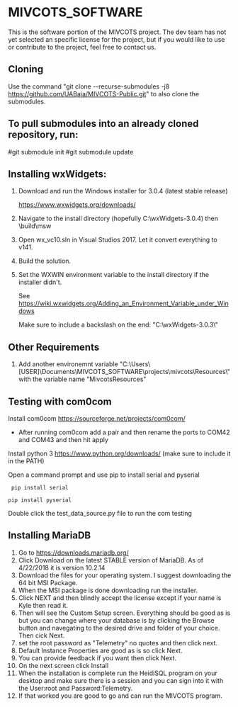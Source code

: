 # MIVCOTS_SOFTWARE
This is the software portion of the MIVCOTS project.
The dev team has not yet selected an specific license for the project, but if you would like to use or contribute to the project, feel free to contact us.

## Cloning
Use the command "git clone --recurse-submodules -j8 https://github.com/UABaja/MIVCOTS-Public.git" to also clone the submodules.

## To pull submodules into an already cloned repository, run:
#git submodule init
#git submodule update

## Installing wxWidgets:
1. Download and run the Windows installer for 3.0.4 (latest stable release)

   https://www.wxwidgets.org/downloads/
   
2. Navigate to the install directory (hopefully C:\wxWidgets-3.0.4) then \build\msw
3. Open wx_vc10.sln in Visual Studios 2017. Let it convert everything to v141.
4. Build the solution.
5. Set the WXWIN environment variable to the install directory if the installer didn't. 
   
   See https://wiki.wxwidgets.org/Adding_an_Environment_Variable_under_Windows
   
   Make sure to include a backslash on the end: "C:\wxWidgets-3.0.3\\"

## Other Requirements
1. Add another environemnt variable "C:\Users\\[USER]\Documents\MIVCOTS_SOFTWARE\projects\mivcots\Resources\\" with the variable name "MivcotsResources"
## Testing with com0com

Install com0com https://sourceforge.net/projects/com0com/

* After running com0com add a pair and then rename the ports to COM42 and COM43 and then hit apply

Install python 3 https://www.python.org/downloads/ (make sure to include it in the PATH)

Open a command prompt and use pip to install serial and pyserial

``` pip install serial```

```pip install pyserial```

Double click the test_data_source.py file to run the com testing

## Installing MariaDB

1. Go to https://downloads.mariadb.org/
2. Click Download on the latest STABLE version of MariaDB. As of 4/22/2018 it is version 10.2.14
3. Download the files for your operating system. I suggest downloading the 64 bit MSI Package.
4. When the MSI package is done downloading run the installer.
5. Click NEXT and then blindly accept the license except if your name is Kyle then read it.
6. Then will see the Custom Setup screen. Everything should be good as is but you can change where your database is by clicking the Browse button and navegating to the desired drive and folder of your choice. Then cick Next.
7. set the root password as "Telemetry" no quotes and then click next.
8. Default Instance Properties are good as is so click Next.
9. You can provide feedback if you want then click Next.
10. On the next screen click Install
11. When the installation is complete run the HeidiSQL program on your desktop and make sure there is a session and you can sign into it with the User:root and Password:Telemetry.
12. If that worked you are good to go and can run the MIVCOTS program.



